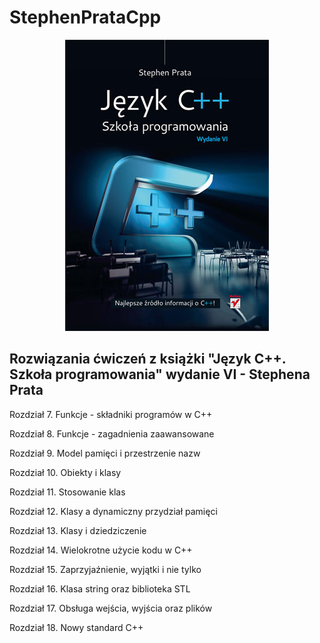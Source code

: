 # StephenPrataCpp
<p align="center">
<img src="https://github.com/emttiew/StephenPrataCpp/blob/master/GitResources/Images/cover.jpg">
 </cp>

## Rozwiązania ćwiczeń z książki "Język C++. Szkoła programowania" wydanie VI - Stephena Prata 

Rozdział 7. Funkcje - składniki programów w C++

Rozdział 8. Funkcje - zagadnienia zaawansowane

Rozdział 9. Model pamięci i przestrzenie nazw

Rozdział 10. Obiekty i klasy

Rozdział 11. Stosowanie klas

Rozdział 12. Klasy a dynamiczny przydział pamięci

Rozdział 13. Klasy i dziedziczenie

Rozdział 14. Wielokrotne użycie kodu w C++

Rozdział 15. Zaprzyjaźnienie, wyjątki i nie tylko

Rozdział 16. Klasa string oraz biblioteka STL

Rozdział 17. Obsługa wejścia, wyjścia oraz plików

Rozdział 18. Nowy standard C++
